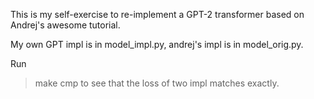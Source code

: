 
This is my self-exercise to re-implement a GPT-2 transformer based on Andrej's awesome tutorial.

My own GPT impl is in model_impl.py, andrej's impl is in model_orig.py.

Run
> make cmp
to see that the loss of two impl matches exactly.
